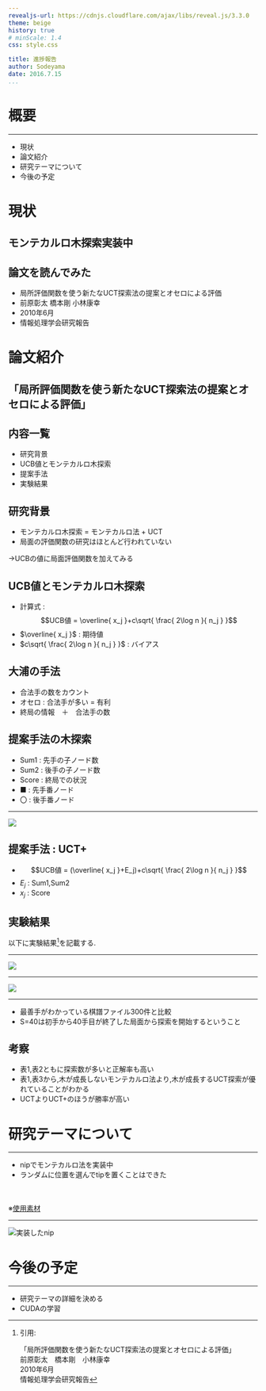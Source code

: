 ```yaml
---
revealjs-url: https://cdnjs.cloudflare.com/ajax/libs/reveal.js/3.3.0
theme: beige
history: true
# minScale: 1.4
css: style.css

title: 進捗報告
author: Sodeyama
date: 2016.7.15
...
```


# 概要

----------------

 - 現状
 - 論文紹介
 - 研究テーマについて
 - 今後の予定

# 現状

## モンテカルロ木探索実装中

## 論文を読んでみた

 - 局所評価関数を使う新たなUCT探索法の提案とオセロによる評価
 - 前原彰太 橋本剛 小林康幸
 - 2010年6月
 - 情報処理学会研究報告

# 論文紹介

## 「局所評価関数を使う新たなUCT探索法の提案とオセロによる評価」

## 内容一覧

- 研究背景
- UCB値とモンテカルロ木探索
- 提案手法
- 実験結果

## 研究背景

- モンテカルロ木探索 = モンテカルロ法 + UCT
- 局面の評価関数の研究はほとんど行われていない

→UCBの値に局面評価関数を加えてみる

## UCB値とモンテカルロ木探索

 - 計算式 : $$UCB値 = \overline{ x_j }+c\sqrt{ \frac{ 2\log n }{ n_j } }$$
 - $\overline{ x_j }$ : 期待値
 - $c\sqrt{ \frac{ 2\log n }{ n_j } }$ : バイアス

## 大浦の手法

 - 合法手の数をカウント
 - オセロ : 合法手が多い = 有利
 - 終局の情報　＋　合法手の数

## 提案手法の木探索

 - Sum1 : 先手の子ノード数
 - Sum2 : 後手の子ノード数
 - Score : 終局での状況
 - ■ : 先手番ノード
 - 〇 : 後手番ノード

----------

![](uct.png)

## 提案手法 : UCT+

 - $$UCB値 = (\overline{ x_j }+E_j)+c\sqrt{ \frac{ 2\log n }{ n_j } }$$
 - $E_j$ : Sum1,Sum2
 - $x_j$ : Score

## 実験結果

以下に実験結果[^longnote1]を記載する.

[^longnote1]:引用:

	「局所評価関数を使う新たなUCT探索法の提案とオセロによる評価」  
	前原彰太　橋本剛　小林康幸　  
	2010年6月  
	情報処理学会研究報告  

----------

![](monte12.png)

----------

![](monte3.png)

----------

 - 最善手がわかっている棋譜ファイル300件と比較
 - S=40は初手から40手目が終了した局面から探索を開始するということ


## 考察

 - 表1,表2ともに探索数が多いと正解率も高い
 - 表1,表3から,木が成長しないモンテカルロ法より,木が成長するUCT探索が優れていることがわかる
 - UCTよりUCT+のほうが勝率が高い


# 研究テーマについて

----------

 - nipでモンテカルロ法を実装中
 - ランダムに位置を選んでtipを置くことはできた

\
\
※[使用素材][FOO]

[Foo]:http://www.nakajim.net/index.php?plugin=attach&refer=%E3%83%80%E3%82%A6%E3%83%B3%E3%83%AD%E3%83%BC%E3%83%89%E3%81%A7%E3%81%8D%E3%82%8B%E3%83%AA%E3%82%BD%E3%83%BC%E3%82%B9&openfile=Nipp.pdf
 
----------

![実装したnip](nip.png)

# 今後の予定

----------

 - 研究テーマの詳細を決める
 - CUDAの学習
